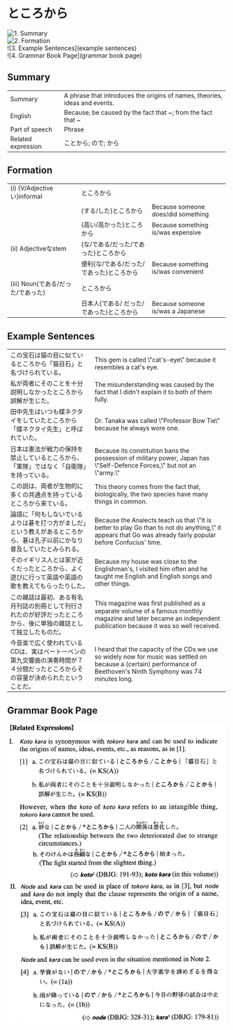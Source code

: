 # ところから

![1. Summary](summary)<br>
![2. Formation](formation)<br>
![3. Example Sentences](example sentences)<br>
![4. Grammar Book Page](grammar book page)<br>


## Summary

<table><tr>   <td>Summary</td>   <td>A phrase that introduces the origins of names, theories, ideas and events.</td></tr><tr>   <td>English</td>   <td>Because; be caused by the fact that ~; from the fact that ~</td></tr><tr>   <td>Part of speech</td>   <td>Phrase</td></tr><tr>   <td>Related expression</td>   <td>ことから; ので; から</td></tr></table>

## Formation

<table class="table"><tbody><tr class="tr head"><td class="td"><span class="numbers">(i)</span> <span class="bold">{V/Adjectiveい}informal</span></td><td class="td"><span class="concept">ところから</span></td><td class="td"></td></tr><tr class="tr"><td class="td"></td><td class="td"><span>{する/した}</span><span class="concept">ところから</span></td><td class="td"><span>Because someone does/did something</span></td></tr><tr class="tr"><td class="td"></td><td class="td"><span>{高い/高かった}</span><span class="concept">ところから</span></td><td class="td"><span>Because something is/was expensive</span></td></tr><tr class="tr head"><td class="td"><span class="numbers">(ii)</span> <span class="bold">Adjectiveなstem</span></td><td class="td"><span>{な/である/だった/であった}</span><span class="concept">ところから</span></td><td class="td"></td></tr><tr class="tr"><td class="td"></td><td class="td"><span>便利{な/である/だった/であった}</span><span class="concept">ところから</span></td><td class="td"><span>Because something is/was convenient</span></td></tr><tr class="tr head"><td class="td"><span class="numbers">(iii)</span> <span class="bold">Noun{である/だった/であった}</span></td><td class="td"><span class="concept">ところから</span></td><td class="td"></td></tr><tr class="tr"><td class="td"></td><td class="td"><span>日本人{である/ だった/であった}</span><span class="concept">ところから</span></td><td class="td"><span>Because someone is/was a Japanese</span></td></tr></tbody></table>

## Example Sentences

<table><tr>   <td>この宝石は猫の目に似ているところから「猫目石」と名づけられている。</td>   <td>This gem is called \"cat's-eye\" because it resembles a cat's eye.</td></tr><tr>   <td>私が両者にそのことを十分説明しなかったところから誤解が生じた。</td>   <td>The misunderstanding was caused by the fact that I didn't explain it to both of them fully.</td></tr><tr>   <td>田中先生はいつも蝶ネクタイをしていたところから「蝶ネクタイ先生」と呼ばれていた。</td>   <td>Dr. Tanaka was called \"Professor Bow Tie\" because he always wore one.</td></tr><tr>   <td>日本は憲法が戦力の保持を禁止しているところから、「軍隊」ではなく「自衛隊」を持っている。</td>   <td>Because its constitution bans the possession of military power, Japan has \"Self-Defence Forces,\" but not an \"army.\"</td></tr><tr>   <td>この説は、両者が生物的に多くの共通点を持っているところから来ている。</td>   <td>This theory comes from the fact that, biologically, the two species have many things in common.</td></tr><tr>   <td>論語に「何もしないでいるよりは碁を打つ方がましだ」という教えがあるところから、碁は孔子以前にかなり普及していたとみられる。</td>   <td>Because the Analects teach us that \"It is better to play Go than to not do anything,\" it appears that Go was already fairly popular before Confucius' time.</td></tr><tr>   <td>そのイギリス人とは家が近くだったところから、よく遊びに行って英語や英語の歌を教えてもらったりした。</td>   <td>Because my house was close to the Englishman's, I visited him often and he taught me English and English songs and other things.</td></tr><tr>   <td>この雑誌は最初、ある有名月刊誌の別冊として刊行されたのが好評だったところから、後に単独の雑誌として独立したものだ。</td>   <td>This magazine was ﬁrst published as a separate volume of a famous monthly magazine and later became an independent publication because it was so well received.</td></tr><tr>   <td>今音楽で広く使われているCDは、実はベートーベンの第九交響曲の演奏時間が７４分間だったところからその容量が決められたということだ。</td>   <td>I heard that the capacity of the CDs we use so widely now for music was settled on because a (certain) performance of Beethoven's Ninth Symphony was 74 minutes long.</td></tr></table>

## Grammar Book Page

![](../img/Advancedところから.png)

